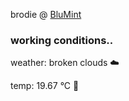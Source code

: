 brodie @ [BluMint](https://www.linkedin.com/company/blumint-io/)

<!--weather_start-->
### working conditions..

weather: broken clouds ☁️

temp: 19.67 °C 👕

<!--weather_end-->
